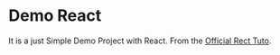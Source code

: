 # Demo React

It is a just Simple Demo Project with React.
From the [Official Rect Tuto](https://reactjs.org/tutorial/tutorial.html).